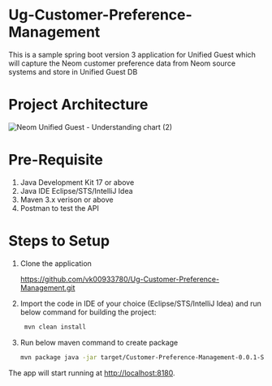 # Ug-Customer-Preference-Management
This is a sample spring boot version 3 application for Unified Guest which will capture the Neom customer preference data from Neom source systems and store in Unified Guest DB

# Project Architecture

![Neom Unified Guest - Understanding chart (2)](https://user-images.githubusercontent.com/124668010/220737014-8d7f2693-a88e-4ddf-a7e0-546c8bdfee6a.png)

# Pre-Requisite
1. Java Development Kit 17 or above
2. Java IDE Eclipse/STS/IntelliJ Idea
3. Maven 3.x verison or above
4. Postman to test the API

# Steps to Setup
1. Clone the application

    https://github.com/vk00933780/Ug-Customer-Preference-Management.git

2. Import the code in IDE of your choice (Eclipse/STS/IntelliJ Idea) and run below command for building the project:
    
   ```bash
    mvn clean install
   ```

3. Run below maven command to create package
    
    ```bash
    mvn package java -jar target/Customer-Preference-Management-0.0.1-SNAPSHOT.jar
    ```
The app will start running at <http://localhost:8180>.
    
    
